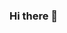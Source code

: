 ### Hi there 👋

<!--

Look, I'm gonna tell you something about myself.
I have a secondary special education in the profession of "technician".
He graduated from Stavropol Construction College.
He worked at Yandex Practicum as a support specialist. 
My responsibilities included helping students learn the basics of programming. 
These were mainly courses "Python developer", "Java developer", and also, a little "QA engineer".
I am currently studying at the course "neural network developer".

-->

